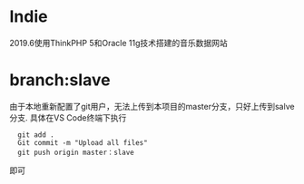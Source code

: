 # Indie
2019.6使用ThinkPHP 5和Oracle 11g技术搭建的音乐数据网站

# branch:slave
由于本地重新配置了git用户，无法上传到本项目的master分支，只好上传到salve分支.
具体在VS Code终端下执行 

```
  git add .
  Git commit -m "Upload all files"
  git push origin master：slave
```

即可 

